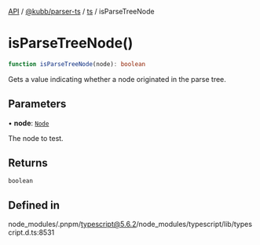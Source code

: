 [API](../../../../../packages.md) / [@kubb/parser-ts](../../../index.md) / [ts](../index.md) / isParseTreeNode

# isParseTreeNode()

```ts
function isParseTreeNode(node): boolean
```

Gets a value indicating whether a node originated in the parse tree.

## Parameters

• **node**: [`Node`](../interfaces/Node.md)

The node to test.

## Returns

`boolean`

## Defined in

node\_modules/.pnpm/typescript@5.6.2/node\_modules/typescript/lib/typescript.d.ts:8531
